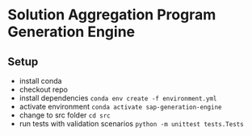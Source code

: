 # Solution Aggregation Program Generation Engine

## Setup
- install conda
- checkout repo
- install dependencies `conda env create -f environment.yml`
- activate environment `conda activate sap-generation-engine`
- change to src folder `cd src`
- run tests with validation scenarios `python -m unittest tests.Tests`
